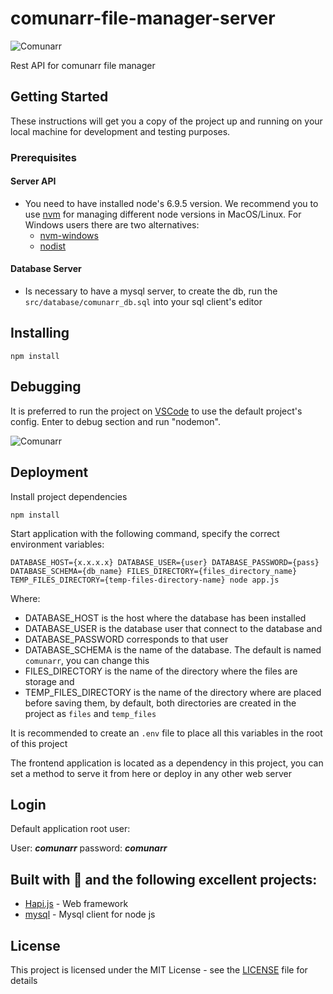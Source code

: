 # comunarr-file-manager-server

![Comunarr](https://static.wixstatic.com/media/338ed6_82a0ae1e055844fdb83495390e31c58c.jpg/v1/fill/w_320,h_192,al_c,q_80,usm_0.66_1.00_0.01/338ed6_82a0ae1e055844fdb83495390e31c58c.webp "Comunarr logo")

Rest API for comunarr file manager

## Getting Started

These instructions will get you a copy of the project up and running on your local machine for development and testing purposes.

### Prerequisites

#### Server API
* You need to have installed node's 6.9.5 version. We recommend you to use [nvm](https://github.com/creationix/nvm) for managing different node versions in MacOS/Linux. For Windows users there are two alternatives:
    * [nvm-windows](https://github.com/coreybutler/nvm-windows)
    * [nodist](https://github.com/marcelklehr/nodist)

#### Database Server
* Is necessary to have a mysql server, to create the db, run the ```src/database/comunarr_db.sql``` into your sql client's editor

## Installing
```
npm install
```

## Debugging
It is preferred to run the project on [VSCode](https://code.visualstudio.com/) to use the default project's config. Enter to debug section and run "nodemon".

![Comunarr](./run.gif "Comunarr logo")


## Deployment

Install project dependencies

```
npm install
```

Start application with the following command, specify the correct environment variables:
```
DATABASE_HOST={x.x.x.x} DATABASE_USER={user} DATABASE_PASSWORD={pass} DATABASE_SCHEMA={db_name} FILES_DIRECTORY={files_directory_name} TEMP_FILES_DIRECTORY={temp-files-directory-name} node app.js
```

Where:

* DATABASE_HOST is the host where the database has been installed
* DATABASE_USER is the database user that connect to the database and
* DATABASE_PASSWORD corresponds to that user
* DATABASE_SCHEMA is the name of the database. The default is named ```comunarr```, you can change this
* FILES_DIRECTORY is the name of the directory where the files are storage and
* TEMP_FILES_DIRECTORY is the name of the directory where are placed before saving them, by default, both directories are created in the project as ```files``` and ```temp_files```

It is recommended to create an ```.env``` file to place all this variables in the root of this project

The frontend application is located as a dependency in this project, you can set a method to serve it from here or deploy in any other web server

## Login 

Default application root user:

User: ***comunarr***
password: ***comunarr***

## Built with 💚 and the following excellent projects:
* [Hapi.js](https://hapijs.com/) - Web framework
* [mysql](https://github.com/mysqljs/mysql) - Mysql client for node js


## License

This project is licensed under the MIT License - see the [LICENSE](LICENSE) file for details

